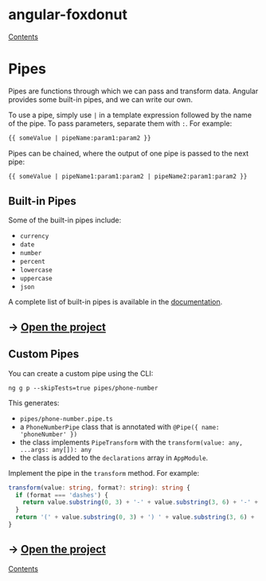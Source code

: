 # angular-foxdonut

[Contents](../README.md#angular-foxdonut)

# Pipes

Pipes are functions through which we can pass and transform data. Angular provides some built-in
pipes, and we can write our own.

To use a pipe, simply use `|` in a template expression followed by the name of the pipe. To pass
parameters, separate them with `:`. For example:

```html
{{ someValue | pipeName:param1:param2 }}
```

Pipes can be chained, where the output of one pipe is passed to the next pipe:

```html
{{ someValue | pipeName1:param1:param2 | pipeName2:param1:param2 }}
```

## Built-in Pipes

Some of the built-in pipes include:

- `currency`
- `date`
- `number`
- `percent`
- `lowercase`
- `uppercase`
- `json`

A complete list of built-in pipes is available in the
[documentation](https://angular.io/api?type=pipe).

## &rarr; [Open the project](https://stackblitz.com/github/foxdonut/angular-foxdonut/tree/pipes?file=src%2Fapp%2Fpipes%2Fpipe-demo%2Fpipe-demo.component.ts)

## Custom Pipes

You can create a custom pipe using the CLI:

```
ng g p --skipTests=true pipes/phone-number
```

This generates:

- `pipes/phone-number.pipe.ts`
- a `PhoneNumberPipe` class that is annotated with `@Pipe({ name: 'phoneNumber' })`
- the class implements `PipeTransform` with the `transform(value: any, ...args: any[]): any`
- the class is added to the `declarations` array in `AppModule`.

Implement the pipe in the `transform` method. For example:

```typescript
transform(value: string, format?: string): string {
  if (format === 'dashes') {
    return value.substring(0, 3) + '-' + value.substring(3, 6) + '-' + value.substring(6);
  }
  return '(' + value.substring(0, 3) + ') ' + value.substring(3, 6) + '-' + value.substring(6);
}
```

## &rarr; [Open the project](https://stackblitz.com/github/foxdonut/angular-foxdonut/tree/pipes?file=src%2Fapp%2Fpipes%2Fphone-number.pipe.ts)

[Contents](../README.md#angular-foxdonut)
